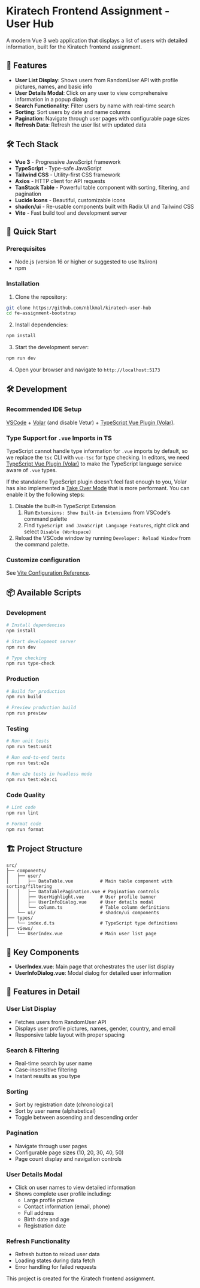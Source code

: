 # Kiratech Frontend Assignment - User Hub

A modern Vue 3 web application that displays a list of users with detailed information, built for the Kiratech frontend assignment.

## 🚀 Features

- **User List Display**: Shows users from RandomUser API with profile pictures, names, and basic info
- **User Details Modal**: Click on any user to view comprehensive information in a popup dialog
- **Search Functionality**: Filter users by name with real-time search
- **Sorting**: Sort users by date and name columns
- **Pagination**: Navigate through user pages with configurable page sizes
- **Refresh Data**: Refresh the user list with updated data

## 🛠️ Tech Stack

- **Vue 3** - Progressive JavaScript framework
- **TypeScript** - Type-safe JavaScript
- **Tailwind CSS** - Utility-first CSS framework
- **Axios** - HTTP client for API requests
- **TanStack Table** - Powerful table component with sorting, filtering, and pagination
- **Lucide Icons** - Beautiful, customizable icons
- **shadcn/ui** - Re-usable components built with Radix UI and Tailwind CSS
- **Vite** - Fast build tool and development server

## 🚀 Quick Start

### Prerequisites

- Node.js (version 16 or higher or suggested to use lts/iron)
- npm

### Installation

1. Clone the repository:
```bash
git clone https://github.com/nblkmal/kiratech-user-hub
cd fe-assignment-bootstrap
```

2. Install dependencies:
```bash
npm install
```

3. Start the development server:
```bash
npm run dev
```

4. Open your browser and navigate to `http://localhost:5173`

## 🛠️ Development

### Recommended IDE Setup

[VSCode](https://code.visualstudio.com/) + [Volar](https://marketplace.visualstudio.com/items?itemName=Vue.volar) (and disable Vetur) + [TypeScript Vue Plugin (Volar)](https://marketplace.visualstudio.com/items?itemName=Vue.vscode-typescript-vue-plugin).

### Type Support for `.vue` Imports in TS

TypeScript cannot handle type information for `.vue` imports by default, so we replace the `tsc` CLI with `vue-tsc` for type checking. In editors, we need [TypeScript Vue Plugin (Volar)](https://marketplace.visualstudio.com/items?itemName=Vue.vscode-typescript-vue-plugin) to make the TypeScript language service aware of `.vue` types.

If the standalone TypeScript plugin doesn't feel fast enough to you, Volar has also implemented a [Take Over Mode](https://github.com/johnsoncodehk/volar/discussions/471#discussioncomment-1361669) that is more performant. You can enable it by the following steps:

1. Disable the built-in TypeScript Extension
    1) Run `Extensions: Show Built-in Extensions` from VSCode's command palette
    2) Find `TypeScript and JavaScript Language Features`, right click and select `Disable (Workspace)`
2. Reload the VSCode window by running `Developer: Reload Window` from the command palette.

### Customize configuration

See [Vite Configuration Reference](https://vitejs.dev/config/).

## 📦 Available Scripts

### Development

```bash
# Install dependencies
npm install

# Start development server
npm run dev

# Type checking
npm run type-check
```

### Production

```bash
# Build for production
npm run build

# Preview production build
npm run preview
```

### Testing

```bash
# Run unit tests
npm run test:unit

# Run end-to-end tests
npm run test:e2e

# Run e2e tests in headless mode
npm run test:e2e:ci
```

### Code Quality

```bash
# Lint code
npm run lint

# Format code
npm run format
```

## 🏗️ Project Structure

```
src/
├── components/
│   ├── user/
│   │   ├── DataTable.vue          # Main table component with sorting/filtering
│   │   ├── DataTablePagination.vue # Pagination controls
│   │   ├── UserHighlight.vue      # User profile banner
│   │   ├── UserInfoDialog.vue     # User details modal
│   │   └── column.ts              # Table column definitions
│   └── ui/                        # shadcn/ui components
├── types/
│   └── index.d.ts                 # TypeScript type definitions
├── views/
│   └── UserIndex.vue              # Main user list page
```

## 🔧 Key Components

- **UserIndex.vue**: Main page that orchestrates the user list display
- **UserInfoDialog.vue**: Modal dialog for detailed user information

## 🎯 Features in Detail

### User List Display
- Fetches users from RandomUser API
- Displays user profile pictures, names, gender, country, and email
- Responsive table layout with proper spacing

### Search & Filtering
- Real-time search by user name
- Case-insensitive filtering
- Instant results as you type

### Sorting
- Sort by registration date (chronological)
- Sort by user name (alphabetical)
- Toggle between ascending and descending order

### Pagination
- Navigate through user pages
- Configurable page sizes (10, 20, 30, 40, 50)
- Page count display and navigation controls

### User Details Modal
- Click on user names to view detailed information
- Shows complete user profile including:
  - Large profile picture
  - Contact information (email, phone)
  - Full address
  - Birth date and age
  - Registration date

### Refresh Functionality
- Refresh button to reload user data
- Loading states during data fetch
- Error handling for failed requests

This project is created for the Kiratech frontend assignment.
